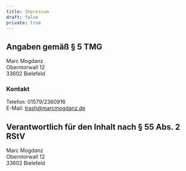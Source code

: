 ```yaml
---
title: Impressum
draft: false
private: true
---
```


## Angaben gemäß § 5 TMG

Marc Mogdanz  
Oberntorwall 12  
33602 Bielefeld

### Kontakt

Telefon: 01579/2360916  
E-Mail: trash@marcmogdanz.de

## Verantwortlich für den Inhalt nach § 55 Abs. 2 RStV

Marc Mogdanz  
Oberntorwall 12  
33602 Bielefeld
